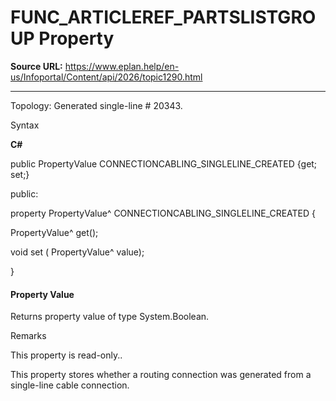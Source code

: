 # FUNC_ARTICLEREF_PARTSLISTGROUP Property

**Source URL:** https://www.eplan.help/en-us/Infoportal/Content/api/2026/topic1290.html

---

Topology: Generated single-line # 20343.

Syntax

**C#**



public PropertyValue CONNECTIONCABLING_SINGLELINE_CREATED {get; set;}

public:

property PropertyValue^ CONNECTIONCABLING_SINGLELINE_CREATED {

   PropertyValue^ get();

   void set (    PropertyValue^ value);

}


#### Property Value

Returns property value of type System.Boolean.

Remarks

This property is read-only..

This property stores whether a routing connection was generated from a single-line cable connection.
